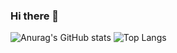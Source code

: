 ### Hi there 👋

![Anurag's GitHub stats](https://github-readme-stats.vercel.app/api?username=LittleDevo4ka&show_icons=true&theme=radical&include_all_commits=true)
![Top Langs](https://github-readme-stats.vercel.app/api/top-langs/?username=LittleDevo4ka&layout=compact)

